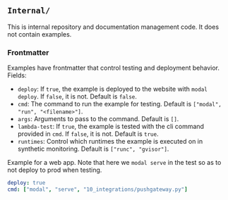 ## `Internal/`

This is internal repository and documentation management code. It does not contain examples.

### Frontmatter

Examples have frontmatter that control testing and deployment behavior. Fields:

- `deploy`: If `true`, the example is deployed to the website with `modal deploy`. If `false`, it is not. Default is `false`.
- `cmd`: The command to run the example for testing. Default is `["modal", "run", "<filename>"]`.
- `args`: Arguments to pass to the command. Default is `[]`.
- `lambda-test`: If `true`, the example is tested with the cli command provided in `cmd`. If `false`, it is not. Default is `true`.
- `runtimes`: Control which runtimes the example is executed on in synthetic monitoring. Default is `["runc", "gvisor"]`.

Example for a web app. Note that here we `modal serve` in the test so as to not deploy to prod when testing.

```yaml
deploy: true
cmd: ["modal", "serve", "10_integrations/pushgateway.py"]
```
